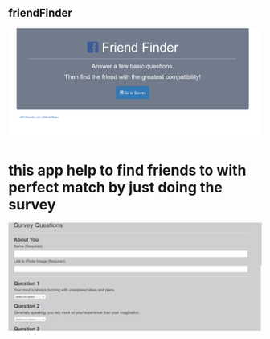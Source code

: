 ## friendFinder
![friend](images/image.PNG)
# this app help to find friends to with perfect match by just doing the survey 
![friend](images/image2.PNG)

